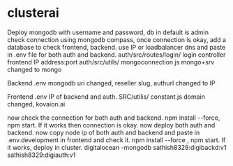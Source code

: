 # clusterai
Deploy mongodb with username and password, db in default is admin
check connection using mongodb compass, once connection is okay, add a database to check frontend, backend.
use IP or loadbalancer dns and paste in .env file for both auth and backend. 
auth/src/routes/login/ login controller frontend IP address:port
auth/src/utils/ mongoconnection.js mongo+srv changed to mongo

Backend
.env mongodb uri changed, reseller slug, authurl changed to IP

Frontend
.env IP of backend and auth.  SRC/utilis/ constant.js domain changed, kovaion.ai

now check the connection for both auth and backend.  npm install --force, npm start.  If it works then connection is okay. now deploy both auth and backend.
now copy node ip of both auth and backend and paste in .env.development in frontend and check it. npm install --force , npm start.  If it works, deploy in cluster.
digitalocean -mongodb
sathish8329:digibackd:v1
sathish8329:digiauth:v1

